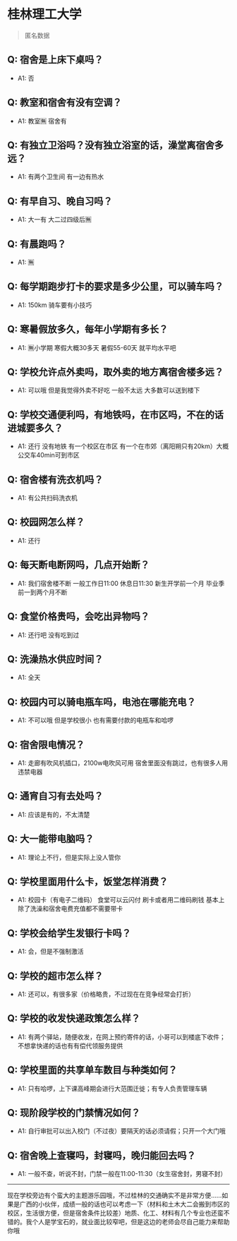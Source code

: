 # 桂林理工大学
> 匿名数据
## Q: 宿舍是上床下桌吗？
- A1: 否
## Q: 教室和宿舍有没有空调？
- A1: 教室🈚️ 宿舍有
## Q: 有独立卫浴吗？没有独立浴室的话，澡堂离宿舍多远？
- A1: 有两个卫生间 有一边有热水
## Q: 有早自习、晚自习吗？
- A1: 大一有 大二过四级后🈚️
## Q: 有晨跑吗？
- A1: 🈚️
## Q: 每学期跑步打卡的要求是多少公里，可以骑车吗？
- A1: 150km 骑车要有小技巧
## Q: 寒暑假放多久，每年小学期有多长？
- A1: 🈚️小学期 寒假大概30多天 暑假55-60天 就平均水平吧
## Q: 学校允许点外卖吗，取外卖的地方离宿舍楼多远？
- A1: 可以哦 但是我觉得外卖不好吃 一般不太远 大多数可以送到楼下
## Q: 学校交通便利吗，有地铁吗，在市区吗，不在的话进城要多久？
- A1: 还行 没有地铁 有一个校区在市区 有一个在市郊（离阳朔只有20km）大概公交车40min可到市区
## Q: 宿舍楼有洗衣机吗？
- A1: 有公共扫码洗衣机
## Q: 校园网怎么样？
- A1: 还行
## Q: 每天断电断网吗，几点开始断？
- A1: 我们宿舍楼不断 一般工作日11:00 休息日11:30 新生开学前一个月 毕业季前一到两个月不断
## Q: 食堂价格贵吗，会吃出异物吗？
- A1: 还行吧 没有吃到过
## Q: 洗澡热水供应时间？
- A1: 全天
## Q: 校园内可以骑电瓶车吗，电池在哪能充电？
- A1: 不可以哦 但是学校很小 也有需要付款的电瓶车和哈啰
## Q: 宿舍限电情况？
- A1: 走廊有吹风机插口，2100w电吹风可用 宿舍里面没有跳过，也有很多人用违禁电器
## Q: 通宵自习有去处吗？
- A1: 应该是有的，不太清楚
## Q: 大一能带电脑吗？
- A1: 理论上不行，但是实际上没人管你
## Q: 学校里面用什么卡，饭堂怎样消费？
- A1: 校园卡（有电子二维码） 食堂可以云闪付 刷卡或者用二维码刷钱 基本上除了洗澡和宿舍电费充值都不需要带卡
## Q: 学校会给学生发银行卡吗？
- A1: 会，但是不强制激活
## Q: 学校的超市怎么样？
- A1: 还可以，有很多家（价格略贵，不过现在在竞争经常会打折）
## Q: 学校的收发快递政策怎么样？
- A1: 有两个驿站，随便收发，在网上预约寄件的话，小哥可以到楼底下收件；不想拿快递的话也有有偿代领服务提供
## Q: 学校里面的共享单车数目与种类如何？
- A1: 只有哈啰，上下课高峰期会进行大范围迁徙；有专人负责管理车辆
## Q: 现阶段学校的门禁情况如何？
- A1: 自行审批可以出入校门（不过夜）要隔天的话必须请假；只开一个大门哦
## Q: 宿舍晚上查寝吗，封寝吗，晚归能回去吗？
- A1: 一般不查，听说不封，门禁一般在11:00-11:30（女生宿舍封，男寝不封）
***
现在学校旁边有个蛮大的主题游乐园哦，不过桂林的交通确实不是非常方便……如果是广西的小伙伴，成绩一般的话也可以考虑一下（材料和土木大二会搬到市区的校区，生活很方便，但是宿舍条件比较差）地质、化工、材料有几个专业也还蛮不错的。我个人是学宝石的，就业面比较窄吧，但是这边的老师会尽自己能力来帮助你哦